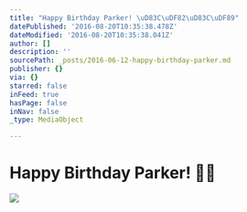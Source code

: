 ```yaml
---
title: "Happy Birthday Parker! \uD83C\uDF82\uD83C\uDF89"
datePublished: '2016-08-20T10:35:38.478Z'
dateModified: '2016-08-20T10:35:38.041Z'
author: []
description: ''
sourcePath: _posts/2016-06-12-happy-birthday-parker.md
publisher: {}
via: {}
starred: false
inFeed: true
hasPage: false
inNav: false
_type: MediaObject

---
```

# Happy Birthday Parker! 🎂🎉
![](https://the-grid-user-content.s3-us-west-2.amazonaws.com/ee7c8eca-2087-4074-b4de-b6548eceaefd.jpg)